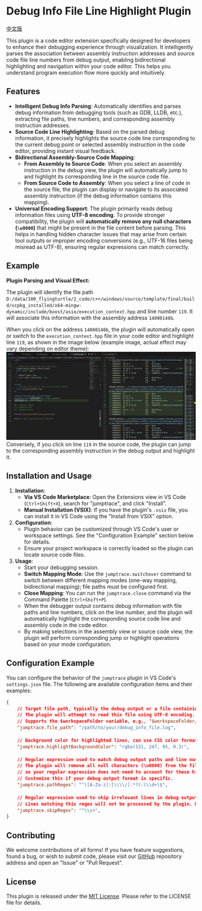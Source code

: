 # Debug Info File Line Highlight Plugin

[中文版](README.md)

This plugin is a code editor extension specifically designed for developers to enhance their debugging experience through visualization. It intelligently parses the association between assembly instruction addresses and source code file line numbers from debug output, enabling bidirectional highlighting and navigation within your code editor. This helps you understand program execution flow more quickly and intuitively.

## Features

* **Intelligent Debug Info Parsing**: Automatically identifies and parses debug information from debugging tools (such as GDB, LLDB, etc.), extracting file paths, line numbers, and corresponding assembly instruction addresses.
* **Source Code Line Highlighting**: Based on the parsed debug information, it precisely highlights the source code line corresponding to the current debug point or selected assembly instruction in the code editor, providing instant visual feedback.
* **Bidirectional Assembly-Source Code Mapping**:
    * **From Assembly to Source Code**: When you select an assembly instruction in the debug view, the plugin will automatically jump to and highlight its corresponding line in the source code file.
    * **From Source Code to Assembly**: When you select a line of code in the source file, the plugin can display or navigate to its associated assembly instruction (if the debug information contains this mapping).
* **Universal Encoding Support**: The plugin primarily reads debug information files using **UTF-8 encoding**. To provide stronger compatibility, the plugin will **automatically remove any null characters (`\u0000`)** that might be present in the file content before parsing. This helps in handling hidden character issues that may arise from certain tool outputs or improper encoding conversions (e.g., UTF-16 files being misread as UTF-8), ensuring regular expressions can match correctly.

## Example

**Plugin Parsing and Visual Effect:**

The plugin will identify the file path `D:/data/100_flyingturtle/2_code/c++/windows/source/template/final/build/vcpkg_installed/x64-mingw-dynamic/include/boost/asio/execution_context.hpp` and line number `119`. It will associate this information with the assembly address `14000148b`.

When you click on the address `14000148b`, the plugin will automatically open or switch to the `execution_context.hpp` file in your code editor and highlight line `119`, as shown in the image below (example image, actual effect may vary depending on editor theme):
![alt text](image-1.png)
Conversely, if you click on line `119` in the source code, the plugin can jump to the corresponding assembly instruction in the debug output and highlight it.

## Installation and Usage

1.  **Installation**:
    * **Via VS Code Marketplace**: Open the Extensions view in VS Code (`Ctrl+Shift+X`), search for "jumptrace", and click "Install".
    * **Manual Installation (VSIX)**: If you have the plugin's `.vsix` file, you can install it in VS Code using the "Install from VSIX" option.
2.  **Configuration**:
    * Plugin behavior can be customized through VS Code's user or workspace settings. See the "Configuration Example" section below for details.
    * Ensure your project workspace is correctly loaded so the plugin can locate source code files.
3.  **Usage**:
    * Start your debugging session.
    * **Switch Mapping Mode**: Use the `jumptrace.switchover` command to switch between different mapping modes (one-way mapping, bidirectional mapping); file paths must be configured first.
    * **Close Mapping**: You can run the `jumptrace.close` command via the Command Palette (`Ctrl+Shift+P`).
    * When the debugger output contains debug information with file paths and line numbers, click on the line number, and the plugin will automatically highlight the corresponding source code line and assembly code in the code editor.
    * By making selections in the assembly view or source code view, the plugin will perform corresponding jump or highlight operations based on your mode configuration.

## Configuration Example

You can configure the behavior of the `jumptrace` plugin in VS Code's `settings.json` file. The following are available configuration items and their examples:

```json
{
    // Target file path, typically the debug output or a file containing mapping relationships
    // The plugin will attempt to read this file using UTF-8 encoding.
    // Supports the $workspaceFolder variable, e.g., "$workspaceFolder/build/debug_output.log"
    "jumptrace.file_path": "/path/to/your/debug_info_file.log",

    // Background color for highlighted lines, can use CSS color formats (e.g., rgba, #RRGGBB, etc.)
    "jumptrace.highlightBackgroundColor": "rgba(131, 247, 95, 0.3)",

    // Regular expression used to match debug output paths and line numbers
    // The plugin will remove all null characters (\u0000) from the file content before matching,
    // so your regular expression does not need to account for these hidden characters.
    // Customize this if your debug output format is specific.
    "jumptrace.pathRegex": "^([A-Za-z]:[\\\\/].*?):(\\d+)$",

    // Regular expression used to skip irrelevant lines in debug output
    // Lines matching this regex will not be processed by the plugin. By default, lines starting with whitespace are skipped.
    "jumptrace.skipRegex": "^\\s+",
}

```
## Contributing
We welcome contributions of all forms! If you have feature suggestions, found a bug, or wish to submit code, please visit our [GitHub](https://github.com/flyingturtle543/vscode_jumptrace) repository address and open an "Issue" or "Pull Request".

## License
This plugin is released under the [MIT License](LICENSE). Please refer to the LICENSE file for details.
